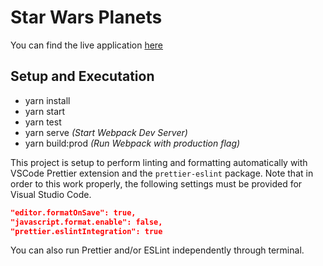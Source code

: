 # Star Wars Planets

You can find the live application [here](https://caiorcferreira-starwarsplanets.herokuapp.com/)

## Setup and Executation

* yarn install
* yarn start
* yarn test
* yarn serve _(Start Webpack Dev Server)_
* yarn build:prod _(Run Webpack with production flag)_

This project is setup to perform linting and formatting automatically with VSCode Prettier extension and the `prettier-eslint` package.
Note that in order to this work properly, the following settings must be provided for Visual Studio Code.

```json
"editor.formatOnSave": true,
"javascript.format.enable": false,
"prettier.eslintIntegration": true
```

You can also run Prettier and/or ESLint independently through terminal.
